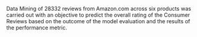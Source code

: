 Data Mining of 28332 reviews from Amazon.com across six products was carried out with an objective to predict the overall rating of the Consumer Reviews based on the outcome of the model evaluation and the results of the performance metric.

